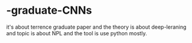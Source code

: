 # -graduate-CNNs
it's about terrence graduate paper and the theory is about deep-leraning and topic is about NPL and the tool is use python mostly.
